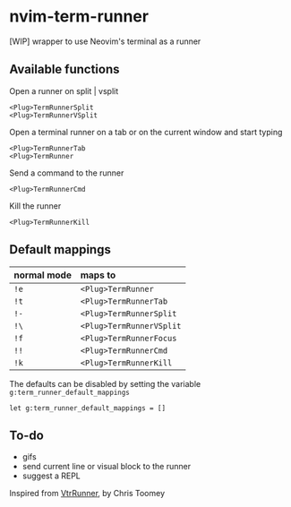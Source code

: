 nvim-term-runner
================

[WIP] wrapper to use Neovim's terminal as a runner

Available functions
-------------------

Open a runner on split | vsplit
```
<Plug>TermRunnerSplit
<Plug>TermRunnerVSplit
```

Open a terminal runner on a tab or on the current window and start typing
```
<Plug>TermRunnerTab
<Plug>TermRunner
```

Send a command to the runner
```
<Plug>TermRunnerCmd
```

Kill the runner
```
<Plug>TermRunnerKill
```

Default mappings
----------------

|normal mode| maps to                 |
|-----------|:------------------------|
|`!e`       | `<Plug>TermRunner`      |
|`!t`       | `<Plug>TermRunnerTab`   |
|`!-`       | `<Plug>TermRunnerSplit` |
|`!\`       | `<Plug>TermRunnerVSplit`|
|`!f`       | `<Plug>TermRunnerFocus` |
|`!!`       | `<Plug>TermRunnerCmd`   |
|`!k`       | `<Plug>TermRunnerKill`  |

The defaults can be disabled by setting the variable
`g:term_runner_default_mappings`
```
let g:term_runner_default_mappings = []
```

To-do
-----

- gifs
- send current line or visual block to the runner
- suggest a REPL

Inspired from [VtrRunner](https://github.com/christoomey/vim-tmux-runner), by Chris Toomey

